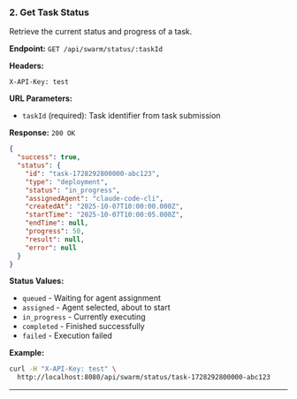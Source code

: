 ### 2. Get Task Status

Retrieve the current status and progress of a task.

**Endpoint:** `GET /api/swarm/status/:taskId`

**Headers:**
```
X-API-Key: test
```

**URL Parameters:**
- `taskId` (required): Task identifier from task submission

**Response:** `200 OK`
```json
{
  "success": true,
  "status": {
    "id": "task-1728292800000-abc123",
    "type": "deployment",
    "status": "in_progress",
    "assignedAgent": "claude-code-cli",
    "createdAt": "2025-10-07T10:00:00.000Z",
    "startTime": "2025-10-07T10:00:05.000Z",
    "endTime": null,
    "progress": 50,
    "result": null,
    "error": null
  }
}
```

**Status Values:**
- `queued` - Waiting for agent assignment
- `assigned` - Agent selected, about to start
- `in_progress` - Currently executing
- `completed` - Finished successfully
- `failed` - Execution failed

**Example:**
```bash
curl -H "X-API-Key: test" \
  http://localhost:8080/api/swarm/status/task-1728292800000-abc123
```

---
